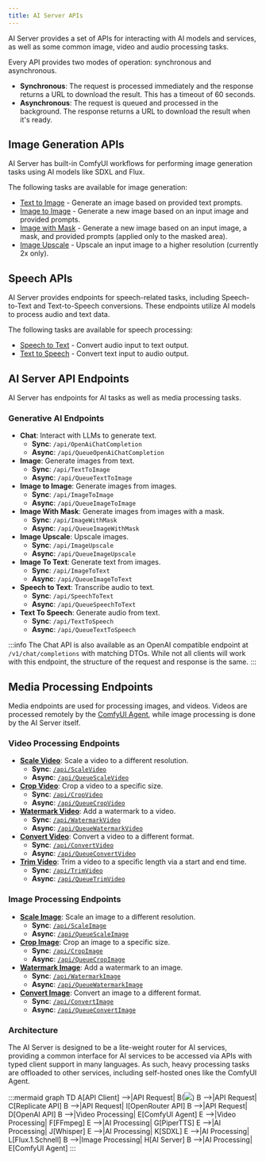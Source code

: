 ```yaml
---
title: AI Server APIs
---
```


AI Server provides a set of APIs for interacting with AI models and services, as well as some common image, video and audio processing tasks. 

Every API provides two modes of operation: synchronous and asynchronous. 

- **Synchronous**: The request is processed immediately and the response returns a URL to download the result. This has a timeout of 60 seconds.
- **Asynchronous**: The request is queued and processed in the background. The response returns a URL to download the result when it's ready.

## Image Generation APIs

AI Server has built-in ComfyUI workflows for performing image generation tasks using AI models like SDXL and Flux.

The following tasks are available for image generation:

- [Text to Image](/ai-server/text-to-image) - Generate an image based on provided text prompts.
- [Image to Image](/ai-server/image-to-image) - Generate a new image based on an input image and provided prompts.
- [Image with Mask](/ai-server/image-with-mask) - Generate a new image based on an input image, a mask, and provided prompts (applied only to the masked area).
- [Image Upscale](/ai-server/image-upscale) - Upscale an input image to a higher resolution (currently 2x only).

## Speech APIs

AI Server provides endpoints for speech-related tasks, including Speech-to-Text and Text-to-Speech conversions. These endpoints utilize AI models to process audio and text data.

The following tasks are available for speech processing:

- [Speech to Text](/ai-server/speech-to-text) - Convert audio input to text output.
- [Text to Speech](/ai-server/text-to-speech) - Convert text input to audio output.


## AI Server API Endpoints

AI Server has endpoints for AI tasks as well as media processing tasks.

### Generative AI Endpoints

- **Chat**: Interact with LLMs to generate text.
  - **Sync**: `/api/OpenAiChatCompletion`
  - **Async**: `/api/QueueOpenAiChatCompletion`
- **Image**: Generate images from text.
    - **Sync**: `/api/TextToImage`
    - **Async**: `/api/QueueTextToImage`
- **Image to Image**: Generate images from images.
    - **Sync**: `/api/ImageToImage`
    - **Async**: `/api/QueueImageToImage`
- **Image With Mask**: Generate images from images with a mask.
    - **Sync**: `/api/ImageWithMask`
    - **Async**: `/api/QueueImageWithMask`
- **Image Upscale**: Upscale images.
    - **Sync**: `/api/ImageUpscale`
    - **Async**: `/api/QueueImageUpscale`
- **Image To Text**: Generate text from images.
    - **Sync**: `/api/ImageToText`
    - **Async**: `/api/QueueImageToText`
- **Speech to Text**: Transcribe audio to text.
    - **Sync**: `/api/SpeechToText`
    - **Async**: `/api/QueueSpeechToText`
- **Text To Speech**: Generate audio from text.
    - **Sync**: `/api/TextToSpeech`
    - **Async**: `/api/QueueTextToSpeech`

:::info
The Chat API is also available as an OpenAI compatible endpoint at `/v1/chat/completions` with matching DTOs.
While not all clients will work with this endpoint, the structure of the request and response is the same.
:::

## Media Processing Endpoints

Media endpoints are used for processing images, and videos. Videos are processed remotely by the [ComfyUI Agent](/ai-server/comfy-extension), while image processing is done by the AI Server itself.

### Video Processing Endpoints

- **[Scale Video](/ai-server/usage/video#scale-video)**: Scale a video to a different resolution.
  - **Sync**: [`/api/ScaleVideo`](/ai-server/usage/video#scale-video)
  - **Async**: [`/api/QueueScaleVideo`](/ai-server/usage/video#scale-video)
- **[Crop Video](/ai-server/usage/video#crop-video)**: Crop a video to a specific size.
  - **Sync**: [`/api/CropVideo`](/ai-server/usage/video#crop-video)
  - **Async**: [`/api/QueueCropVideo`](/ai-server/usage/video#crop-video)
- **[Watermark Video](/ai-server/usage/video#watermark-video)**: Add a watermark to a video.
  - **Sync**: [`/api/WatermarkVideo`](/ai-server/usage/video#watermark-video)
  - **Async**: [`/api/QueueWatermarkVideo`](/ai-server/usage/video#watermark-video)
- **[Convert Video](/ai-server/usage/video#convert-video)**: Convert a video to a different format.
  - **Sync**: [`/api/ConvertVideo`](/ai-server/usage/video#convert-video)
  - **Async**: [`/api/QueueConvertVideo`](/ai-server/usage/video#convert-video)
- **[Trim Video](/ai-server/usage/video#trim-video)**: Trim a video to a specific length via a start and end time.
  - **Sync**: [`/api/TrimVideo`](/ai-server/usage/video#trim-video)
  - **Async**: [`/api/QueueTrimVideo`](/ai-server/usage/video#trim-video)

### Image Processing Endpoints

- **[Scale Image](/ai-server/usage/image#scale-image)**: Scale an image to a different resolution.
  - **Sync**: [`/api/ScaleImage`](/ai-server/usage/image#scale-image)
  - **Async**: [`/api/QueueScaleImage`](/ai-server/usage/image#scale-image)
- **[Crop Image](/ai-server/usage/image#crop-image)**: Crop an image to a specific size.
  - **Sync**: [`/api/CropImage`](/ai-server/usage/image#crop-image)
  - **Async**: [`/api/QueueCropImage`](/ai-server/usage/image#crop-image)
- **[Watermark Image](/ai-server/usage/image#watermark-image)**: Add a watermark to an image.
  - **Sync**: [`/api/WatermarkImage`](/ai-server/usage/image#watermark-image)
  - **Async**: [`/api/QueueWatermarkImage`](/ai-server/usage/image#watermark-image)
- **[Convert Image](/ai-server/usage/image#convert-image)**: Convert an image to a different format.
  - **Sync**: [`/api/ConvertImage`](/ai-server/usage/image#convert-image)
  - **Async**: [`/api/QueueConvertImage`](/ai-server/usage/image#convert-image)

### Architecture

The AI Server is designed to be a lite-weight router for AI services, providing a common interface for AI services to be accessed via APIs with typed client support in many languages. 
As such, heavy processing tasks are offloaded to other services, including self-hosted ones like the ComfyUI Agent.

:::mermaid
graph TD
    A[API Client] -->|API Request| B(<img class="mx-auto block" src="https://raw.githubusercontent.com/ServiceStack/Assets/refs/heads/master/img/artwork/logo-280.png"/>)
    B -->|API Request| C[Replicate API]
    B -->|API Request| I[OpenRouter API]
    B -->|API Request| D[OpenAI API]
    B -->|Video Processing| E[ComfyUI Agent]
    E -->|Video Processing| F[FFmpeg]
    E -->|AI Processing| G[PiperTTS]
    E -->|AI Processing| J[Whisper]
    E -->|AI Processing| K[SDXL]
    E -->|AI Processing| L[Flux.1.Schnell]
    B -->|Image Processing| H[AI Server]
    B -->|AI Processing| E[ComfyUI Agent]
:::